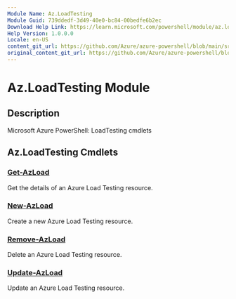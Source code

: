 ```yaml
---
Module Name: Az.LoadTesting
Module Guid: 739ddedf-3d49-40e0-bc84-00bedfe6b2ec
Download Help Link: https://learn.microsoft.com/powershell/module/az.loadtesting
Help Version: 1.0.0.0
Locale: en-US
content_git_url: https://github.com/Azure/azure-powershell/blob/main/src/LoadTesting/help/Az.LoadTesting.md
original_content_git_url: https://github.com/Azure/azure-powershell/blob/main/src/LoadTesting/help/Az.LoadTesting.md
---
```


# Az.LoadTesting Module
## Description
Microsoft Azure PowerShell: LoadTesting cmdlets

## Az.LoadTesting Cmdlets
### [Get-AzLoad](Get-AzLoad.md)
Get the details of an Azure Load Testing resource.

### [New-AzLoad](New-AzLoad.md)
Create a new Azure Load Testing resource.

### [Remove-AzLoad](Remove-AzLoad.md)
Delete an Azure Load Testing resource.

### [Update-AzLoad](Update-AzLoad.md)
Update an Azure Load Testing resource.

